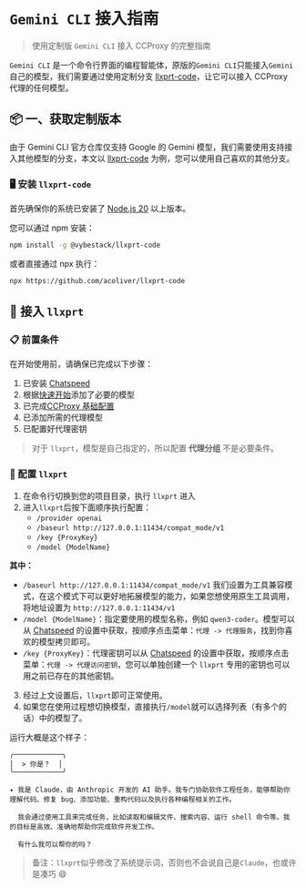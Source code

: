# `Gemini CLI` 接入指南

> 使用定制版 `Gemini CLI` 接入 CCProxy 的完整指南

`Gemini CLI` 是一个命令行界面的编程智能体，原版的`Gemini CLI`只能接入`Gemini`自己的模型，我们需要通过使用定制分支 [llxprt-code](https://github.com/acoliver/llxprt-code)，让它可以接入 CCProxy 代理的任何模型。

## 📦 一、获取定制版本

由于 Gemini CLI 官方仓库仅支持 Google 的 Gemini 模型，我们需要使用支持接入其他模型的分支，本文以 [llxprt-code](https://github.com/acoliver/llxprt-code) 为例，您可以使用自己喜欢的其他分支。

### 🖥️ 安装 `llxprt-code`

首先确保你的系统已安装了 [Node.js 20](https://nodejs.org/en/download) 以上版本。

您可以通过 npm 安装：

```sh
npm install -g @vybestack/llxprt-code
```

或者直接通过 npx 执行：

```sh
npx https://github.com/acoliver/llxprt-code
```

## 🔌 接入 `llxprt`

### 📋 前置条件

在开始使用前，请确保已完成以下步骤：

1. 已安装 [Chatspeed](../guide/installation.md)
2. 根据[快速开始](../guide/quickStart.md)添加了必要的模型
3. 已完成[CCProxy 基础配置](configuration.md)
4. 已添加所需的代理模型
5. 已配置好代理密钥

> 对于 `llxprt`，模型是自己指定的，所以配置 **代理分组** 不是必要条件。

### 📝 配置 `llxprt`

1. 在命令行切换到您的项目目录，执行 `llxprt` 进入
2. 进入`llxprt`后按下面顺序执行配置：
   - `/provider openai`
   - `/baseurl http://127.0.0.1:11434/compat_mode/v1`
   - `/key {ProxyKey}`
   - `/model {ModelName}`

**其中：**

- `/baseurl http://127.0.0.1:11434/compat_mode/v1` 我们设置为工具兼容模式，在这个模式下可以更好地拓展模型的能力，如果您想使用原生工具调用，将地址设置为 `http://127.0.0.1:11434/v1`
- `/model {ModelName}`：指定要使用的模型名称，例如 `qwen3-coder`。模型可以从 [Chatspeed](https://chatspeed.aidyou.ai) 的设置中获取，按顺序点击菜单：`代理 -> 代理服务`，找到你喜欢的模型拷贝即可。
- `/key {ProxyKey}`：代理密钥可以从 [Chatspeed](https://chatspeed.aidyou.ai) 的设置中获取，按顺序点击菜单：`代理 -> 代理访问密钥`，您可以单独创建一个 `llxprt` 专用的密钥也可以用之前已存在的其他密钥。

3. 经过上文设置后，`llxprt`即可正常使用。
4. 如果您在使用过程想切换模型，直接执行`/model`就可以选择列表（有多个的话）中的模型了。

运行大概是这个样子：

```shell
╭────────────╮
│  > 你是？  │
╰────────────╯

✦ 我是 Claude，由 Anthropic 开发的 AI 助手。我专门协助软件工程任务，能够帮助你理解代码、修复 bug、添加功能、重构代码以及执行各种编程相关的工作。

  我会通过使用工具来完成任务，比如读取和编辑文件、搜索内容、运行 shell 命令等。我的目标是高效、准确地帮助你完成软件开发工作。

  有什么我可以帮你的吗？
```

> 备注：`llxprt`似乎修改了系统提示词，否则也不会说自己是`Claude`，也或许是凑巧 😄
